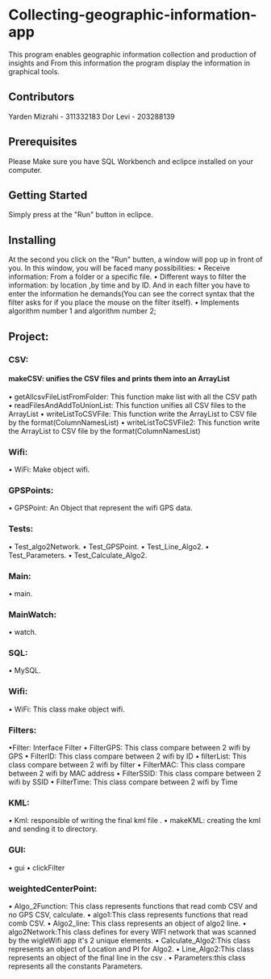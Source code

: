 # Collecting-geographic-information-app
This program enables geographic information collection and production of insights
and From this information the program display the information in graphical tools.

## Contributors
Yarden Mizrahi - 311332183
Dor Levi - 203288139

## Prerequisites
Please Make sure you have SQL Workbench and eclipce installed on your computer. 

## Getting Started
 Simply press at the "Run" button in eclipce.

## Installing
At the second you click on the "Run" butten, a window will pop up in front of you.
In this window, you will be faced many possibilities:
• Receive information: From a folder or a specific file.
• Different ways to filter the information: by location ,by time and by ID. And in each filter you have to enter the information he demands(You can see the correct syntax that the filter asks for if you place the mouse on the filter itself).
• Implements algorithm number 1 and algorithm number 2;

## Project:

### CSV:
#### makeCSV: unifies the CSV files and prints them into an ArrayList
• getAllcsvFileListFromFolder: 
This function make list with all the CSV path
• readFilesAndAddToUnionList:
This function unifies all CSV files to the ArrayList
• writeListToCSVFile: This function write the ArrayList to CSV file by the format(ColumnNamesList)
• writeListToCSVFile2:
This function write the ArrayList to CSV file by the format(ColumnNamesList)

### Wifi:
• WiFi: Make object wifi. 

### GPSPoints:
• GPSPoint: An Object that represent the wifi GPS data.

### Tests:
• Test_algo2Network.
• Test_GPSPoint.
• Test_Line_Algo2.
• Test_Parameters.
• Test_Calculate_Algo2.

### Main:
• main.

### MainWatch:
• watch.

### SQL:
• MySQL.

### Wifi:
• WiFi: This class make object wifi.

### Filters:
•Filter: Interface Filter
• FilterGPS: This class compare between 2 wifi by GPS
• FilterID: This class compare between 2 wifi by ID
• filterList: This class compare between 2 wifi by filter
• FilterMAC: This class compare between 2 wifi by MAC address
• FilterSSID: This class compare between 2 wifi by SSID
• FilterTime: This class compare between 2 wifi by Time

### KML:
• Kml: responsible of writing the final kml file .
•	makeKML: creating the kml and sending it to directory.

### GUI:
• gui
• clickFilter

### weightedCenterPoint:
• Algo_2Function: This class represents functions that read comb CSV and no GPS CSV, calculate.
• algo1:This class represents functions that read comb CSV.
• Algo2_line:  This class represents an object of algo2 line.
• algo2Network:This class defines for every WIFI network that was scanned by the wigleWifi app it's 2 unique elements.
• Calculate_Algo2:This class represents an object of Location and PI for Algo2.
• Line_Algo2:This class represents an object of the final line in the csv .
• Parameters:this class represents all the constants Parameters.

